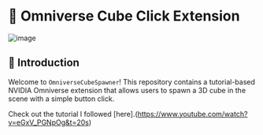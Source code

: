 # 🌌 Omniverse Cube Click Extension
![image](https://github.com/jasonsaini/OmniverseCubeClickExtension/assets/69808698/fced4d28-4ce5-48d3-b3c6-9ced86cd1b03)

## 📖 Introduction
Welcome to `OmniverseCubeSpawner`! This repository contains a tutorial-based NVIDIA Omniverse extension that allows users to spawn a 3D cube in the scene with a simple button click.

Check out the tutorial I followed [here].(https://www.youtube.com/watch?v=eGxV_PGNpOg&t=20s)
